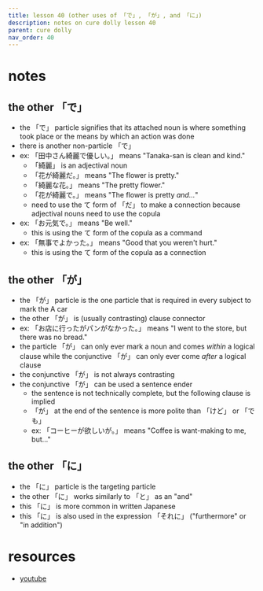 ```yaml
---
title: lesson 40 (other uses of 「で」, 「が」, and 「に」)
description: notes on cure dolly lesson 40
parent: cure dolly
nav_order: 40
---
```

# notes
## the other 「で」
- the 「で」 particle signifies that its attached noun is where something took place or the means by which an action was done
- there is another non-particle 「で」
- ex: 「田中さん綺麗で優しい。」 means "Tanaka-san is clean and kind."
	- 「綺麗」 is an adjectival noun
	- 「花が綺麗だ。」 means "The flower is pretty."
	- 「綺麗な花。」 means "The pretty flower."
	- 「花が綺麗で。」 means "The flower is pretty _and..._"
	- need to use the て form of 「だ」 to make a connection because adjectival nouns need to use the copula
- ex: 「お元気で。」 means "Be well."
	- this is using the て form of the copula as a command
- ex: 「無事でよかった。」 means "Good that you weren't hurt."
	- this is using the て form of the copula as a connection
## the other 「が」
- the 「が」 particle is the one particle that is required in every subject to mark the A car
- the other 「が」 is (usually contrasting) clause connector
- ex: 「お店に行ったがパンがなかった。」 means "I went to the store, but there was no bread."
- the particle 「が」 can only ever mark a noun and comes _within_ a logical clause while the conjunctive 「が」 can only ever come _after_ a logical clause
- the conjunctive 「が」 is not always contrasting
- the conjunctive 「が」 can be used a sentence ender
	- the sentence is not technically complete, but the following clause is implied
	- 「が」 at the end of the sentence is more polite than 「けど」 or 「でも」
	- ex: 「コーヒーが欲しいが。」 means "Coffee is want-making to me, but..."
## the other 「に」
- the 「に」 particle is the targeting particle
- the other 「に」 works similarly to 「と」 as an "and"
- this 「に」 is more common in written Japanese
- this 「に」 is also used in the expression 「それに」 ("furthermore" or "in addition")
# resources
- [youtube](https://www.youtube.com/watch?v=Qf7IGkrnnjY)